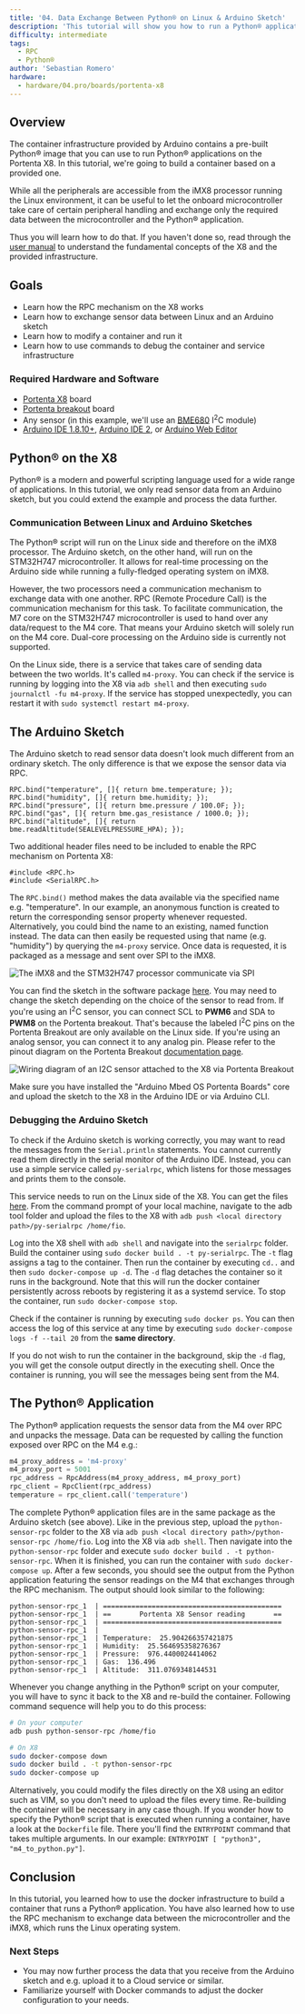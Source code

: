 ```yaml
---
title: '04. Data Exchange Between Python® on Linux & Arduino Sketch'
description: 'This tutorial will show you how to run a Python® application that exchanges data with an Arduino Sketch.'
difficulty: intermediate
tags: 
  - RPC
  - Python®
author: 'Sebastian Romero'
hardware:
  - hardware/04.pro/boards/portenta-x8
---
```


## Overview

The container infrastructure provided by Arduino contains a pre-built Python® image that you can use to run Python® applications on the Portenta X8. In this tutorial, we're going to build a container based on a provided one.

While all the peripherals are accessible from the iMX8 processor running the Linux environment, it can be useful to let the onboard microcontroller take care of certain peripheral handling and exchange only the required data between the microcontroller and the Python® application.

Thus you will learn how to do that. If you haven't done so, read through the [user manual](https://docs.arduino.cc/tutorials/portenta-x8/user-manual) to understand the fundamental concepts of the X8 and the provided infrastructure.

## Goals

- Learn how the RPC mechanism on the X8 works
- Learn how to exchange sensor data between Linux and an Arduino sketch
- Learn how to modify a container and run it
- Learn how to use commands to debug the container and service infrastructure

### Required Hardware and Software

- [Portenta X8](https://store.arduino.cc/products/portenta-x8) board
- [Portenta breakout](https://docs.arduino.cc/hardware/portenta-breakout) board
- Any sensor (in this example, we'll use an [BME680](https://www.bosch-sensortec.com/products/environmental-sensors/gas-sensors/bme680/) I<sup>2</sup>C module)
- [Arduino IDE 1.8.10+](https://www.arduino.cc/en/software), [Arduino IDE 2](https://www.arduino.cc/en/software), or [Arduino Web Editor](https://create.arduino.cc/editor)

## Python® on the X8

Python® is a modern and powerful scripting language used for a wide range of applications. In this tutorial, we only read sensor data from an Arduino sketch, but you could extend the example and process the data further.

### Communication Between Linux and Arduino Sketches

The Python® script will run on the Linux side and therefore on the iMX8 processor. The Arduino sketch, on the other hand, will run on the STM32H747 microcontroller. It allows for real-time processing on the Arduino side while running a fully-fledged operating system on iMX8.

However, the two processors need a communication mechanism to exchange data with one another. RPC (Remote Procedure Call) is the communication mechanism for this task. To facilitate communication, the M7 core on the STM32H747 microcontroller is used to hand over any data/request to the M4 core. That means your Arduino sketch will solely run on the M4 core. Dual-core processing on the Arduino side is currently not supported.

On the Linux side, there is a service that takes care of sending data between the two worlds. It's called `m4-proxy`. You can check if the service is running by logging into the X8 via `adb shell` and then executing `sudo journalctl -fu m4-proxy`. If the service has stopped unexpectedly, you can restart it with `sudo systemctl restart m4-proxy`.

## The Arduino Sketch

The Arduino sketch to read sensor data doesn't look much different from an ordinary sketch. The only difference is that we expose the sensor data via RPC.

```arduino
RPC.bind("temperature", []{ return bme.temperature; });
RPC.bind("humidity", []{ return bme.humidity; });
RPC.bind("pressure", []{ return bme.pressure / 100.0F; });
RPC.bind("gas", []{ return bme.gas_resistance / 1000.0; });
RPC.bind("altitude", []{ return bme.readAltitude(SEALEVELPRESSURE_HPA); });
```

Two additional header files need to be included to enable the RPC mechanism on Portenta X8:

```arduino
#include <RPC.h>
#include <SerialRPC.h>
```

The `RPC.bind()` method makes the data available via the specified name e.g. "temperature". In our example, an anonymous function is created to return the corresponding sensor property whenever requested. Alternatively, you could bind the name to an existing, named function instead. The data can then easily be requested using that name (e.g. "humidity") by querying the `m4-proxy` service. Once data is requested, it is packaged as a message and sent over SPI to the iMX8.

![The iMX8 and the STM32H747 processor communicate via SPI](assets/component-placement.svg)

You can find the sketch in the software package [here](assets/python-sensor-rpc.zip). You may need to change the sketch depending on the choice of the sensor to read from. If you're using an I<sup>2</sup>C sensor, you can connect SCL to **PWM6** and SDA to **PWM8** on the Portenta breakout. That's because the labeled I<sup>2</sup>C pins on the Portenta Breakout are only available on the Linux side. If you're using an analog sensor, you can connect it to any analog pin. Please refer to the pinout diagram on the Portenta Breakout [documentation page](/hardware/portenta-breakout).

![Wiring diagram of an I2C sensor attached to the X8 via Portenta Breakout](assets/sensor-wiring-breakout.svg)

Make sure you have installed the "Arduino Mbed OS Portenta Boards" core and upload the sketch to the X8 in the Arduino IDE or via Arduino CLI.

### Debugging the Arduino Sketch

To check if the Arduino sketch is working correctly, you may want to read the messages from the `Serial.println` statements. You cannot currently read them directly in the serial monitor of the Arduino IDE. Instead, you can use a simple service called `py-serialrpc`, which listens for those messages and prints them to the console.

This service needs to run on the Linux side of the X8. You can get the files [here](assets/py-serialrpc.zip). From the command prompt of your local machine, navigate to the adb tool folder and upload the files to the X8 with `adb push <local directory path>/py-serialrpc /home/fio`.

Log into the X8 shell with `adb shell` and navigate into the `serialrpc` folder. Build the container using `sudo docker build . -t py-serialrpc`. The `-t` flag assigns a tag to the container. Then run the container by executing `cd..` and then `sudo docker-compose up -d`. The `-d` flag detaches the container so it runs in the background. Note that this will run the docker container persistently across reboots by registering it as a systemd service. To stop the container, run `sudo docker-compose stop`. 

Check if the container is running by executing `sudo docker ps`. You can then access the log of this service at any time by executing `sudo docker-compose logs -f --tail 20` from the **same directory**. 

If you do not wish to run the container in the background, skip the `-d` flag, you will get the console output directly in the executing shell. Once the container is running, you will see the messages being sent from the M4.

## The Python® Application

The Python® application requests the sensor data from the M4 over RPC and unpacks the message. Data can be requested by calling the function exposed over RPC on the M4 e.g.:

```python
m4_proxy_address = 'm4-proxy'
m4_proxy_port = 5001
rpc_address = RpcAddress(m4_proxy_address, m4_proxy_port)
rpc_client = RpcClient(rpc_address)
temperature = rpc_client.call('temperature')
```

The complete Python® application files are in the same package as the Arduino sketch (see above). Like in the previous step, upload the `python-sensor-rpc` folder to the X8 via `adb push <local directory path>/python-sensor-rpc /home/fio`. Log into the X8 via `adb shell`. Then navigate into the `python-sensor-rpc` folder and execute `sudo docker build . -t python-sensor-rpc`. When it is finished, you can run the container with `sudo docker-compose up`. After a few seconds, you should see the output from the Python application featuring the sensor readings on the M4 that exchanges through the RPC mechanism. The output should look similar to the following:

```
python-sensor-rpc_1  | ============================================
python-sensor-rpc_1  | ==       Portenta X8 Sensor reading       ==
python-sensor-rpc_1  | ============================================
python-sensor-rpc_1  |
python-sensor-rpc_1  | Temperature:  25.904266357421875
python-sensor-rpc_1  | Humidity:  25.564695358276367
python-sensor-rpc_1  | Pressure:  976.4400024414062
python-sensor-rpc_1  | Gas:  136.496
python-sensor-rpc_1  | Altitude:  311.0769348144531
```

Whenever you change anything in the Python® script on your computer, you will have to sync it back to the X8 and re-build the container. Following command sequence will help you to do this process:

```bash
# On your computer
adb push python-sensor-rpc /home/fio

# On X8
sudo docker-compose down
sudo docker build . -t python-sensor-rpc
sudo docker-compose up
```

Alternatively, you could modify the files directly on the X8 using an editor such as VIM, so you don't need to upload the files every time. Re-building the container will be necessary in any case though. If you wonder how to specify the Python® script that is executed when running a container, have a look at the `Dockerfile` file. There you'll find the `ENTRYPOINT` command that takes multiple arguments. In our example: `ENTRYPOINT [ "python3", "m4_to_python.py"]`.

## Conclusion

In this tutorial, you learned how to use the docker infrastructure to build a container that runs a Python® application. You have also learned how to use the RPC mechanism to exchange data between the microcontroller and the iMX8, which runs the Linux operating system.

### Next Steps

- You may now further process the data that you receive from the Arduino sketch and e.g. upload it to a Cloud service or similar.
- Familiarize yourself with Docker commands to adjust the docker configuration to your needs.

